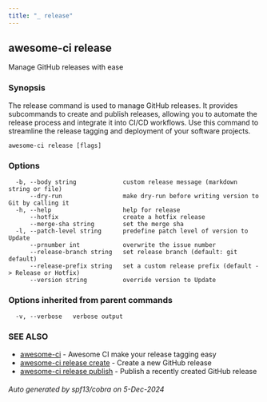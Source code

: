 ```yaml
---
title: "_ release"
---
```

## awesome-ci release

Manage GitHub releases with ease

### Synopsis

The release command is used to manage GitHub releases. It provides subcommands to create and publish releases, allowing you to automate the release process and integrate it into CI/CD workflows. Use this command to streamline the release tagging and deployment of your software projects.

```
awesome-ci release [flags]
```

### Options

```
  -b, --body string             custom release message (markdown string or file)
      --dry-run                 make dry-run before writing version to Git by calling it
  -h, --help                    help for release
      --hotfix                  create a hotfix release
      --merge-sha string        set the merge sha
  -l, --patch-level string      predefine patch level of version to Update
      --prnumber int            overwrite the issue number
      --release-branch string   set release branch (default: git default)
      --release-prefix string   set a custom release prefix (default -> Release or Hotfix)
      --version string          override version to Update
```

### Options inherited from parent commands

```
  -v, --verbose   verbose output
```

### SEE ALSO

* [awesome-ci](./awesome-ci)	 - Awesome CI make your release tagging easy
* [awesome-ci release create](./awesome-ci_release_create)	 - Create a new GitHub release
* [awesome-ci release publish](./awesome-ci_release_publish)	 - Publish a recently created GitHub release

###### Auto generated by spf13/cobra on 5-Dec-2024

